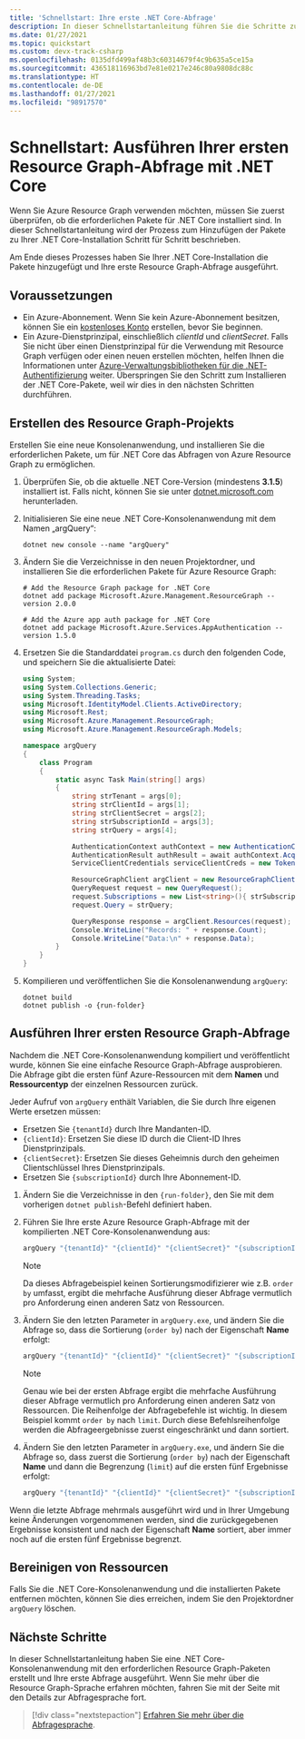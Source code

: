 ```yaml
---
title: 'Schnellstart: Ihre erste .NET Core-Abfrage'
description: In dieser Schnellstartanleitung führen Sie die Schritte zum Aktivieren des Resource Graph-NuGet-Pakets für .NET Core und zum Ausführen Ihrer ersten Abfrage aus.
ms.date: 01/27/2021
ms.topic: quickstart
ms.custom: devx-track-csharp
ms.openlocfilehash: 0135dfd499af48b3c60314679f4c9b635a5ce15a
ms.sourcegitcommit: 436518116963bd7e81e0217e246c80a9808dc88c
ms.translationtype: HT
ms.contentlocale: de-DE
ms.lasthandoff: 01/27/2021
ms.locfileid: "98917570"
---
```

# <a name="quickstart-run-your-first-resource-graph-query-using-net-core"></a>Schnellstart: Ausführen Ihrer ersten Resource Graph-Abfrage mit .NET Core

Wenn Sie Azure Resource Graph verwenden möchten, müssen Sie zuerst überprüfen, ob die erforderlichen Pakete für .NET Core installiert sind. In dieser Schnellstartanleitung wird der Prozess zum Hinzufügen der Pakete zu Ihrer .NET Core-Installation Schritt für Schritt beschrieben.

Am Ende dieses Prozesses haben Sie Ihrer .NET Core-Installation die Pakete hinzugefügt und Ihre erste Resource Graph-Abfrage ausgeführt.

## <a name="prerequisites"></a>Voraussetzungen

- Ein Azure-Abonnement. Wenn Sie kein Azure-Abonnement besitzen, können Sie ein [kostenloses Konto](https://azure.microsoft.com/free/) erstellen, bevor Sie beginnen.
- Ein Azure-Dienstprinzipal, einschließlich _clientId_ und _clientSecret_. Falls Sie nicht über einen Dienstprinzipal für die Verwendung mit Resource Graph verfügen oder einen neuen erstellen möchten, helfen Ihnen die Informationen unter [Azure-Verwaltungsbibliotheken für die .NET-Authentifizierung](/dotnet/azure/sdk/authentication#mgmt-auth) weiter.
  Überspringen Sie den Schritt zum Installieren der .NET Core-Pakete, weil wir dies in den nächsten Schritten durchführen.

## <a name="create-the-resource-graph-project"></a>Erstellen des Resource Graph-Projekts

Erstellen Sie eine neue Konsolenanwendung, und installieren Sie die erforderlichen Pakete, um für .NET Core das Abfragen von Azure Resource Graph zu ermöglichen.

1. Überprüfen Sie, ob die aktuelle .NET Core-Version (mindestens **3.1.5**) installiert ist. Falls nicht, können Sie sie unter [dotnet.microsoft.com](https://dotnet.microsoft.com/download/dotnet-core) herunterladen.

1. Initialisieren Sie eine neue .NET Core-Konsolenanwendung mit dem Namen „argQuery“:

   ```dotnetcli
   dotnet new console --name "argQuery"
   ```

1. Ändern Sie die Verzeichnisse in den neuen Projektordner, und installieren Sie die erforderlichen Pakete für Azure Resource Graph:

   ```dotnetcli
   # Add the Resource Graph package for .NET Core
   dotnet add package Microsoft.Azure.Management.ResourceGraph --version 2.0.0

   # Add the Azure app auth package for .NET Core
   dotnet add package Microsoft.Azure.Services.AppAuthentication --version 1.5.0
   ```

1. Ersetzen Sie die Standarddatei `program.cs` durch den folgenden Code, und speichern Sie die aktualisierte Datei:

   ```csharp
   using System;
   using System.Collections.Generic;
   using System.Threading.Tasks;
   using Microsoft.IdentityModel.Clients.ActiveDirectory;
   using Microsoft.Rest;
   using Microsoft.Azure.Management.ResourceGraph;
   using Microsoft.Azure.Management.ResourceGraph.Models;

   namespace argQuery
   {
       class Program
       {
           static async Task Main(string[] args)
           {
               string strTenant = args[0];
               string strClientId = args[1];
               string strClientSecret = args[2];
               string strSubscriptionId = args[3];
               string strQuery = args[4];

               AuthenticationContext authContext = new AuthenticationContext("https://login.microsoftonline.com/" + strTenant);
               AuthenticationResult authResult = await authContext.AcquireTokenAsync("https://management.core.windows.net", new ClientCredential(strClientId, strClientSecret));
               ServiceClientCredentials serviceClientCreds = new TokenCredentials(authResult.AccessToken);

               ResourceGraphClient argClient = new ResourceGraphClient(serviceClientCreds);
               QueryRequest request = new QueryRequest();
               request.Subscriptions = new List<string>(){ strSubscriptionId };
               request.Query = strQuery;

               QueryResponse response = argClient.Resources(request);
               Console.WriteLine("Records: " + response.Count);
               Console.WriteLine("Data:\n" + response.Data);
           }
       }
   }
   ```

1. Kompilieren und veröffentlichen Sie die Konsolenanwendung `argQuery`:

   ```dotnetcli
   dotnet build
   dotnet publish -o {run-folder}
   ```

## <a name="run-your-first-resource-graph-query"></a>Ausführen Ihrer ersten Resource Graph-Abfrage

Nachdem die .NET Core-Konsolenanwendung kompiliert und veröffentlicht wurde, können Sie eine einfache Resource Graph-Abfrage ausprobieren. Die Abfrage gibt die ersten fünf Azure-Ressourcen mit dem **Namen** und **Ressourcentyp** der einzelnen Ressourcen zurück.

Jeder Aufruf von `argQuery` enthält Variablen, die Sie durch Ihre eigenen Werte ersetzen müssen:

- Ersetzen Sie `{tenantId}` durch Ihre Mandanten-ID.
- `{clientId}`: Ersetzen Sie diese ID durch die Client-ID Ihres Dienstprinzipals.
- `{clientSecret}`: Ersetzen Sie dieses Geheimnis durch den geheimen Clientschlüssel Ihres Dienstprinzipals.
- Ersetzen Sie `{subscriptionId}` durch Ihre Abonnement-ID.

1. Ändern Sie die Verzeichnisse in den `{run-folder}`, den Sie mit dem vorherigen `dotnet publish`-Befehl definiert haben.

1. Führen Sie Ihre erste Azure Resource Graph-Abfrage mit der kompilierten .NET Core-Konsolenanwendung aus:

   ```bash
   argQuery "{tenantId}" "{clientId}" "{clientSecret}" "{subscriptionId}" "Resources | project name, type | limit 5"
   ```

   > [!NOTE]
   > Da dieses Abfragebeispiel keinen Sortierungsmodifizierer wie z.B. `order by` umfasst, ergibt die mehrfache Ausführung dieser Abfrage vermutlich pro Anforderung einen anderen Satz von Ressourcen.

1. Ändern Sie den letzten Parameter in `argQuery.exe`, und ändern Sie die Abfrage so, dass die Sortierung (`order by`) nach der Eigenschaft **Name** erfolgt:

   ```bash
   argQuery "{tenantId}" "{clientId}" "{clientSecret}" "{subscriptionId}" "Resources | project name, type | limit 5 | order by name asc"
   ```

   > [!NOTE]
   > Genau wie bei der ersten Abfrage ergibt die mehrfache Ausführung dieser Abfrage vermutlich pro Anforderung einen anderen Satz von Ressourcen. Die Reihenfolge der Abfragebefehle ist wichtig. In diesem Beispiel kommt `order by` nach `limit`. Durch diese Befehlsreihenfolge werden die Abfrageergebnisse zuerst eingeschränkt und dann sortiert.

1. Ändern Sie den letzten Parameter in `argQuery.exe`, und ändern Sie die Abfrage so, dass zuerst die Sortierung (`order by`) nach der Eigenschaft **Name** und dann die Begrenzung (`limit`) auf die ersten fünf Ergebnisse erfolgt:

   ```bash
   argQuery "{tenantId}" "{clientId}" "{clientSecret}" "{subscriptionId}" "Resources | project name, type | order by name asc | limit 5"
   ```

Wenn die letzte Abfrage mehrmals ausgeführt wird und in Ihrer Umgebung keine Änderungen vorgenommenen werden, sind die zurückgegebenen Ergebnisse konsistent und nach der Eigenschaft **Name** sortiert, aber immer noch auf die ersten fünf Ergebnisse begrenzt.

## <a name="clean-up-resources"></a>Bereinigen von Ressourcen

Falls Sie die .NET Core-Konsolenanwendung und die installierten Pakete entfernen möchten, können Sie dies erreichen, indem Sie den Projektordner `argQuery` löschen.

## <a name="next-steps"></a>Nächste Schritte

In dieser Schnellstartanleitung haben Sie eine .NET Core-Konsolenanwendung mit den erforderlichen Resource Graph-Paketen erstellt und Ihre erste Abfrage ausgeführt. Wenn Sie mehr über die Resource Graph-Sprache erfahren möchten, fahren Sie mit der Seite mit den Details zur Abfragesprache fort.

> [!div class="nextstepaction"]
> [Erfahren Sie mehr über die Abfragesprache](./concepts/query-language.md).
